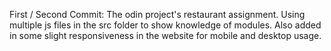 First / Second Commit: The odin project's restaurant assignment. Using multiple js files in the src folder to show knowledge of modules. 
Also added in some slight responsiveness in the website for mobile and desktop usage.  
